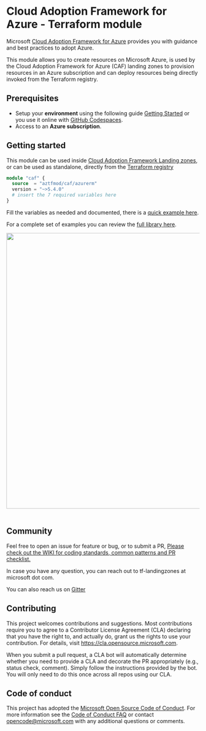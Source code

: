 # Cloud Adoption Framework for Azure - Terraform module

Microsoft [Cloud Adoption Framework for Azure](https://aka.ms/caf) provides you with guidance and best practices to adopt Azure.

This module allows you to create resources on Microsoft Azure, is used by the Cloud Adoption Framework for Azure (CAF) landing zones to provision resources in an Azure subscription and can deploy resources being directly invoked from the Terraform registry.

## Prerequisites

- Setup your **environment** using the following guide [Getting Started](https://github.com/Azure/caf-terraform-landingzones/blob/master/documentation/getting_started/getting_started.md) or you use it online with [GitHub Codespaces](https://github.com/features/codespaces).
- Access to an **Azure subscription**.


## Getting started

This module can be used inside [Cloud Adoption Framework Landing zones](https://github.com/Azure/caf-terraform-landingzones), or can be used as standalone, directly from the [Terraform registry](https://registry.terraform.io/modules/aztfmod/caf/azurerm/)

```terraform
module "caf" {
  source  = "aztfmod/caf/azurerm"
  version = "~>5.4.0"
  # insert the 7 required variables here
}
```

Fill the variables as needed and documented, there is a [quick example here](https://github.com/aztfmod/terraform-azurerm-caf/tree/master/examples/standalone.md).

For a complete set of examples you can review the [full library here](https://github.com/aztfmod/terraform-azurerm-caf/tree/master/examples).

<img src="https://aztfmod.azureedge.net/media/standalone.gif" width="720"/> <br/> <br/>

## Community

Feel free to open an issue for feature or bug, or to submit a PR, [Please check out the WIKI for coding standards, common patterns and PR checklist.](https://github.com/aztfmod/terraform-azurerm-caf/wiki)

In case you have any question, you can reach out to tf-landingzones at microsoft dot com.

You can also reach us on [Gitter](https://gitter.im/aztfmod/community?utm_source=badge&utm_medium=badge&utm_campaign=pr-badge)

## Contributing

This project welcomes contributions and suggestions.  Most contributions require you to agree to a
Contributor License Agreement (CLA) declaring that you have the right to, and actually do, grant us
the rights to use your contribution. For details, visit https://cla.opensource.microsoft.com.

When you submit a pull request, a CLA bot will automatically determine whether you need to provide
a CLA and decorate the PR appropriately (e.g., status check, comment). Simply follow the instructions
provided by the bot. You will only need to do this once across all repos using our CLA.

## Code of conduct

This project has adopted the [Microsoft Open Source Code of Conduct](https://opensource.microsoft.com/codeofconduct/).
For more information see the [Code of Conduct FAQ](https://opensource.microsoft.com/codeofconduct/faq/) or
contact [opencode@microsoft.com](mailto:opencode@microsoft.com) with any additional questions or comments.
